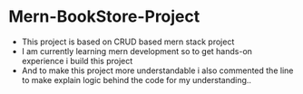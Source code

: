 # Mern-BookStore-Project
* This project is based on CRUD based mern stack project
* I am currently learning mern development so to get hands-on experience i build this project
* And to make this project more understandable i also commented the line to make explain logic behind the code for my understanding..
  
